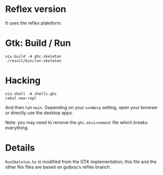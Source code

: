 Reflex version
==============

It uses the reflex plateform.

Gtk: Build / Run
================

```
nix-build -A ghc.skeleton
./result/bin/run-skeleton
```

Hacking
=======

```
nix-shell -A shells.ghc
cabal new-repl
```

And then run `main`. Depending on your `useWarp` setting, open your browser or directly use the desktop apps.

Note: you may need to remove the `ghc.environment` file which breaks everything.


Details
=======

`RunSkeleton.hs` is modified from the GTK implementation; this file and the other Nix files are based on guibou's reflex branch.
